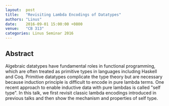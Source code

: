 ```yaml
--- 
layout:  post 
title:   "Revisiting Lambda Encodings of Datatypes"
authors: "Linus"
date:    2016-09-01 15:00:00 +0800
venue:   "CB 313"
categories: Linus Seminar 2016
--- 
```

## Abstract

Algebraic datatypes have fundamental roles in functional programming, which
are
often treated as primitive types in languages including Haskell and Coq.
Primitive datatypes complicate the type theory but are necessary because
induction principle is difficult to encode in pure lambda terms. One recent
approach to enable inductive data with pure lambdas is called "self type".
In
this talk, we first revisit classic lambda encodings introduced in previous
talks and then show the mechanism and properties of self type.



